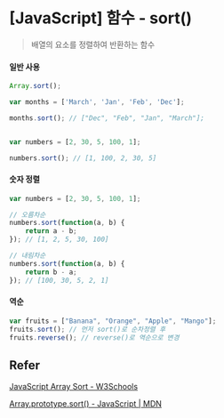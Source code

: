 # [JavaScript] 함수 - sort()

> 배열의 요소를 정렬하여 반환하는 함수



#### 일반 사용

```javascript
Array.sort();
```

```javascript
var months = ['March', 'Jan', 'Feb', 'Dec'];

months.sort(); // ["Dec", "Feb", "Jan", "March"];


var numbers = [2, 30, 5, 100, 1];

numbers.sort(); // [1, 100, 2, 30, 5]
```



#### 숫자 정렬

```javascript
var numbers = [2, 30, 5, 100, 1];

// 오름차순
numbers.sort(function(a, b) {
    return a - b;
}); // [1, 2, 5, 30, 100]

// 내림차순
numbers.sort(function(a, b) {
    return b - a;
}); // [100, 30, 5, 2, 1]
```



#### 역순

```javascript
var fruits = ["Banana", "Orange", "Apple", "Mango"];
fruits.sort(); // 먼저 sort()로 순차정렬 후 
fruits.reverse(); // reverse()로 역순으로 변경
```





## Refer

[JavaScript Array Sort - W3Schools](<https://www.w3schools.com/js/js_array_sort.asp>)

[Array.prototype.sort() - JavaScript | MDN](<https://developer.mozilla.org/ko/docs/Web/JavaScript/Reference/Global_Objects/Array/sort>)